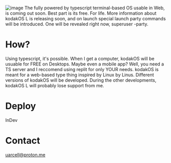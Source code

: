 ![image](https://github.com/Celluarbyte/kodakOS/assets/158518863/5c7172bf-5e19-43bb-8194-49dc9c4ec395)
The fully powered by typescript terminal-based OS usable in Web, is coming out soon. Best part is its free. For life. More information about kodakOS L is releasing soon, and on launch special launch party commands will be introduced. One will be revealed right now, superuser -party.
# How?
Using typescript, it's possible. When I get a computer, kodakOS will be usuable for FREE on Desktops. Maybe even a mobile app? Well, you need a TS server and I reccomend using replit for only YOUR needs. kodakOS is meant for a web-based type thing inspired by Linux by Linus. Different versions of kodakOS will be developed. During the other developments, kodakOS L will probably lose support from me.
# Deploy
InDev
# Contact
uarcell@proton.me
